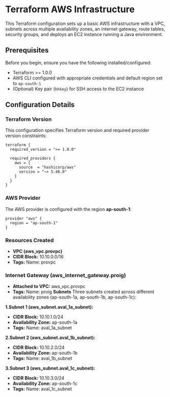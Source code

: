 # Terraform AWS Infrastructure

This Terraform configuration sets up a basic AWS infrastructure with a VPC, subnets across multiple availability zones, an internet gateway, route tables, security groups, and deploys an EC2 instance running a Java environment.

## Prerequisites

Before you begin, ensure you have the following installed/configured:

- Terraform >= 1.0.0
- AWS CLI configured with appropriate credentials and default region set to `ap-south-1`
- (Optional) Key pair (`hhkey`) for SSH access to the EC2 instance

## Configuration Details

### Terraform Version

This configuration specifies Terraform version and required provider version constraints:

```hcl
terraform {
  required_version = ">= 1.0.0"

  required_providers {
    aws = {
      source  = "hashicorp/aws"
      version = "~> 5.46.0"
    }
  }
}
```
### AWS Provider
The AWS provider is configured with the region <b>ap-south-1</b>:
```
provider "aws" {
  region = "ap-south-1"
}
```
### Resources Created
* **VPC (aws_vpc.provpc)**
* **CIDR Block:** 10.10.0.0/16
* **Tags:** Name: provpc
### Internet Gateway (aws_internet_gateway.proig)
* **Attached to VPC:** aws_vpc.provpc
* **Tags:** Name: proig
**Subnets**
Three subnets created across different availability zones (ap-south-1a, ap-south-1b, ap-south-1c):

**1.Subnet 1 (aws_subnet.aval_1a_subnet):**

* **CIDR Block:** 10.10.1.0/24
* **Availability Zone:** ap-south-1a
* **Tags:** Name: aval_1a_subnet

**2.Subnet 2 (aws_subnet.aval_1b_subnet):**
* **CIDR Block:**  10.10.2.0/24
* **Availability Zone:** ap-south-1b
* **Tags:** Name: aval_1b_subnet
  
**3.Subnet 3 (aws_subnet.aval_1c_subnet):**

* **CIDR Block:** 10.10.3.0/24
* **Availability Zone:** ap-south-1c
* **Tags:** Name: aval_1c_subnet
